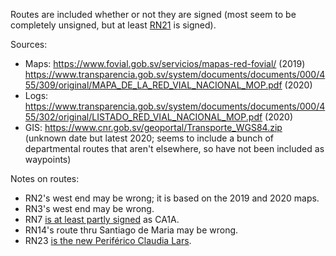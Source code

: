 Routes are included whether or not they are signed (most seem to be completely unsigned, but at least [RN21](https://www.mapillary.com/app/?lat=13.67700656000271&lng=-89.3060120069847&z=17.630859556595418&focus=photo&pKey=342185961278676&x=0.6332411889827558&y=0.18491382862761369&zoom=1.0459938118274714) is signed).

Sources:
* Maps: https://www.fovial.gob.sv/servicios/mapas-red-fovial/ (2019) https://www.transparencia.gob.sv/system/documents/documents/000/455/309/original/MAPA_DE_LA_RED_VIAL_NACIONAL_MOP.pdf (2020)
* Logs: https://www.transparencia.gob.sv/system/documents/documents/000/455/302/original/LISTADO_RED_VIAL_NACIONAL_MOP.pdf (2020)
* GIS: https://www.cnr.gob.sv/geoportal/Transporte_WGS84.zip (unknown date but latest 2020; seems to include a bunch of departmental routes that aren't elsewhere, so have not been included as waypoints)

Notes on routes:
* RN2's west end may be wrong; it is based on the 2019 and 2020 maps.
* RN3's west end may be wrong.
* RN7 [is at least partly signed](https://www.google.com/maps/@13.8062944,-89.2386918,3a,22.3y,325.36h,137.08t/data=!3m6!1e1!3m4!1sAF1QipPsco91H0OY9AOv7RX0kqeL90Yt4eWU0WDIC26Y!2e10!7i7680!8i3840?entry=ttu) as CA1A.
* RN14's route thru Santiago de Maria may be wrong.
* RN23 [is the new Periférico Claudia Lars](https://www.transparencia.gob.sv/institutions/fovial/executing_works/7323).
